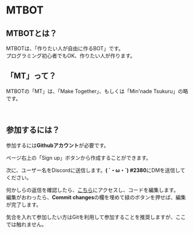# MTBOT
## MTBOTとは？
MTBOTは、「作りたい人が自由に作るBOT」です。<br />
プログラミング初心者でもOK、作りたい人が作ります。

## 「MT」って？
MTBOTの「MT」は、「Make Together」、もしくは「Min'nade Tsukuru」の略です。

<br />

## 参加するには？
参加するには**Githubアカウント**が必要です。

ページ右上の「Sign up」ボタンから作成することができます。

次に、ユーザー名をDiscordに送信します。**( ´・ω・\`)
#2380**にDMを送信してください。

何かしらの返信を確認したら、[こちら](https://github.com/syobon-arch/MTBOT/edit/master/BOT.py)にアクセスし、コードを編集します。 <br />
編集がおわったら、**Commit changes**の欄を埋めて緑のボタンを押せば、編集が完了します。

気合を入れて参加したい方はGitを利用して参加することを推奨しますが、ここでは触れません。